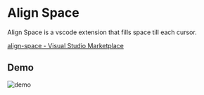 # Align Space

Align Space is a vscode extension that fills space till each cursor.


[align-space - Visual Studio Marketplace](https://marketplace.visualstudio.com/items?itemName=ryonno.align-space)

## Demo

![demo](demo.gif)
